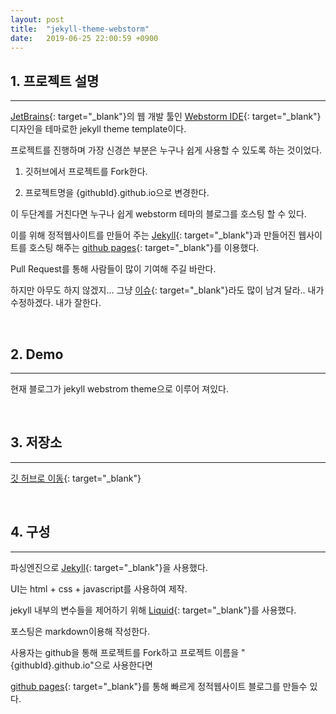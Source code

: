 ```yaml
---
layout: post
title:  "jekyll-theme-webstorm"
date:   2019-06-25 22:00:59 +0900
---
```

## 1. 프로젝트 설명
---

[JetBrains](https://www.jetbrains.com/){: target="_blank"}의 웹 개발 툴인 [Webstorm IDE](https://github.com/ebool/jekyll-theme-webstorm){: target="_blank"} 디자인을 테마로한 jekyll theme template이다.

프로젝트를 진행하며 가장 신경쓴 부분은 누구나 쉽게 사용할 수 있도록 하는 것이었다.

1. 깃허브에서 프로젝트를 Fork한다.

2. 프로젝트명을 {githubId}.github.io으로 변경한다.

이 두단계를 거친다면 누구나 쉽게 webstorm 테마의 블로그를 호스팅 할 수 있다.

이를 위해 정적웹사이트를 만들어 주는 [Jekyll](https://jekyllrb.com/){: target="_blank"}과 만들어진 웹사이트를 호스팅 해주는 [github pages](https://pages.github.com/){: target="_blank"}를 이용했다.

Pull Request를 통해 사람들이 많이 기여해 주길 바란다.

하지만 아무도 하지 않겠지... 그냥 [이슈](https://github.com/ebool/jekyll-theme-webstorm/issues){: target="_blank"}라도 많이 남겨 달라.. 내가 수정하겠다. 내가 잘한다.

<br>

## 2. Demo
---

현재 블로그가 jekyll webstrom theme으로 이루어 져있다.

<br>

## 3. 저장소
---

[깃 허브로 이동](https://github.com/ebool/jekyll-theme-webstorm){: target="_blank"}

<br>

## 4. 구성
---

파싱엔진으로 [Jekyll](https://jekyllrb.com/){: target="_blank"}을 사용했다.

UI는 html + css + javascript를 사용하여 제작.

jekyll 내부의 변수들을 제어하기 위해 [Liquid](https://shopify.github.io/liquid/){: target="_blank"}를 사용했다.

포스팅은 markdown이용해 작성한다.

사용자는 github을 통해 프로젝트를 Fork하고 프로젝트 이름을 "{githubId}.github.io"으로 사용한다면

[github pages](https://pages.github.com/){: target="_blank"}를 통해 빠르게 정적웹사이트 블로그를 만들수 있다.

<br>

 

